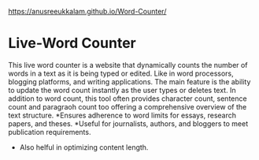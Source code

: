 https://anusreeukkalam.github.io/Word-Counter/
# Live-Word Counter

This live word counter is a website that dynamically counts the number of words in a text as it is being typed or edited. Like in word processors, blogging platforms, and writing applications.  The main feature is the ability to update the word count instantly as the user types or deletes text.  In addition to word count, this tool often provides character count, sentence count and paragraoh count too offering a comprehensive overview of the text structure.
*Ensures adherence to word limits for essays, research papers, and theses.
*Useful for journalists, authors, and bloggers to meet publication requirements. 
* Also helful in optimizing content length.


